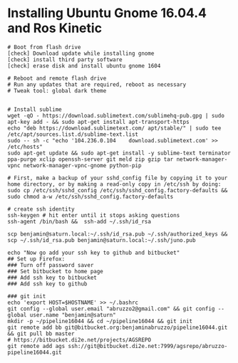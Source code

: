 # Installing Ubuntu Gnome 16.04.4 and Ros Kinetic 

	# Boot from flash drive
	[check] Download update while installing gnome
	[check] install third party software
	[check] erase disk and install ubuntu gnome 1604

	# Reboot and remote flash drive
	# Run any updates that are required, reboot as necessary
	# Tweak tool: global dark theme


	# Install sublime
	wget -qO - https://download.sublimetext.com/sublimehq-pub.gpg | sudo apt-key add - && sudo apt-get install apt-transport-https
	echo "deb https://download.sublimetext.com/ apt/stable/" | sudo tee /etc/apt/sources.list.d/sublime-text.list
	sudo -- sh -c "echo '104.236.0.104    download.sublimetext.com' >> /etc/hosts"
	sudo apt-get update && sudo apt-get install -y sublime-text terminator ppa-purge xclip openssh-server git meld zip gzip tar network-manager-vpnc network-manager-vpnc-gnome python-pip

	# First, make a backup of your sshd_config file by copying it to your home directory, or by making a read-only copy in /etc/ssh by doing:
	sudo cp /etc/ssh/sshd_config /etc/ssh/sshd_config.factory-defaults && sudo chmod a-w /etc/ssh/sshd_config.factory-defaults

	# create ssh identity
	ssh-keygen # hit enter until it stops asking questions
	ssh-agent /bin/bash &&	ssh-add ~/.ssh/id_rsa

	scp benjamin@saturn.local:~/.ssh/id_rsa.pub ~/.ssh/authorized_keys && scp ~/.ssh/id_rsa.pub benjamin@saturn.local:~/.ssh/juno.pub
	
	echo "Now go add your ssh key to github and bitbucket"
	## Set up Firefox:
	### Turn off password saver
	### Set bitbucket to home page
	### Add ssh key to bitbucket
	### Add ssh key to github

	### git init
	echo 'export HOST=$HOSTNAME' >> ~/.bashrc
	git config --global user.email "abruzzo2@gmail.com" && git config --global user.name "benjamin@saturn"
	mkdir -p ~/pipeline16044 && cd ~/pipeline16044 && git init
	git remote add bb git@bitbucket.org:benjaminabruzzo/pipeline16044.git && git pull bb master
	# https://bitbucket.di2e.net/projects/AGSREPO
	git remote add ags ssh://git@bitbucket.di2e.net:7999/agsrepo/abruzzo-pipeline16044.git




	
